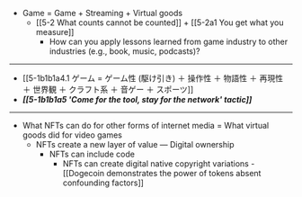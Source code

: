 - Game = Game + Streaming + Virtual goods
  - [[5-2 What counts cannot be counted]] + [[5-2a1 You get what you measure]]
    - How can you apply lessons learned from game industry to other industries (e.g., book, music, podcasts)?
---
- [[5-1b1b1a4.1 ゲーム = ゲーム性 (駆け引き) ＋ 操作性 ＋ 物語性 ＋ 再現性 ＋ 世界観 ＋ クラフト系 ＋ 音ゲー ＋ スポーツ]]
- ***[[5-1b1b1a5 'Come for the tool, stay for the network' tactic]]***
---
- What NFTs can do for other forms of internet media = What virtual goods did for video games
  - NFTs create a new layer of value — Digital ownership
    - NFTs can include code
      - NFTs can create digital native copyright variations
				- [[Dogecoin demonstrates the power of tokens absent confounding factors]]